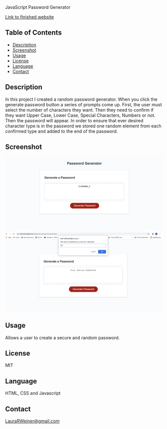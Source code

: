 JavaScript Password Generator

[Link to finished website](https://lweine01.github.io/JavaScript-password-generator/)

## Table of Contents
- [Description](#Description)
- [Screenshot](#Screenshot)
- [Usage](#Usage)
- [License](#License)
- [Language](#language)
- [Contact](#Contact)


## Description
In this project I created a random password generator. When you click the generate password button a series of prompts come up. First, the user must select the number of characters they want. Then they need to confirm if they want Upper Case, Lower Case, Special Characters, Numbers or not. Then the password will appear. In order to ensure that ever desired character type is in the password we stored one random element from each confirmed type and added to the end of the password.

## Screenshot
![website screenshot](assets/images/screenshot.png)
![Website screenshot including prompt](assets/images/screenshotprompt.png)

## Usage
Allows a user to create a secure and random password.

## License
MIT

## Language
HTML, CSS and Javascript

## Contact
LauraRWeiner@gmail.com

